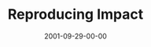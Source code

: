 ---
layout: message
category: message
series: "Maximum Impact"
title: "Reproducing Impact"
date: 2001-09-29-00-00
message_id: 313
sc-permalink-url: "http://soundcloud.com/crdschurch/reproducing-impact"
audio: "http://s3.amazonaws.com/crossroads-media/messages/audio/MI_03_09-23-01_Reproducing_Impact.mp3"
audio-duration: "37:59"
tag: 
 - leadership
 - leader
 - reproduction
 - leading
 - modeling
 - tome
explicit: false
---